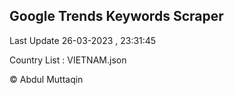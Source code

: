 

## Google Trends Keywords Scraper 
 
Last Update 26-03-2023 , 23:31:45

Country List :
VIETNAM.json



© Abdul Muttaqin 

